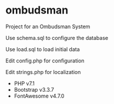 # ombudsman
Project for an Ombudsman System

Use schema.sql to configure the database

Use load.sql to load initial data

Edit config.php for configuration

Edit strings.php for localization

* PHP v7.1
* Bootstrap v3.3.7
* FontAwesome v4.7.0
